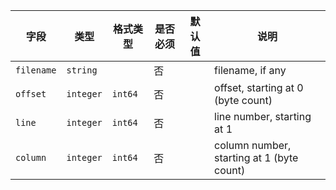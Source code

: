 | 字段 | 类型 | 格式类型 | 是否必须 | 默认值 | 说明 |
|---|---|---|---|---|---|
| `filename` | `string` |  | 否 |  | filename, if any |
| `offset` | `integer` | `int64` | 否 |  | offset, starting at 0 (byte count) |
| `line` | `integer` | `int64` | 否 |  | line number, starting at 1 |
| `column` | `integer` | `int64` | 否 |  | column number, starting at 1 (byte count) |
